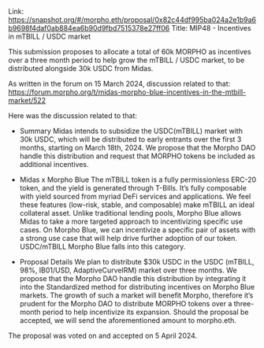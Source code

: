 Link: https://snapshot.org/#/morpho.eth/proposal/0x82c44df995ba024a2e1b9a6b9698f4daf0ab884ea6b90d9fbd7515378e27ff06
Title: MIP48 - Incentives in mTBILL / USDC market

This submission proposes to allocate a total of 60k MORPHO as incentives over a three month period to help grow the mTBILL / USDC market, to be distributed alongside 30k USDC from Midas.

As written in the forum on 15 March 2024, discussion related to that: https://forum.morpho.org/t/midas-morpho-blue-incentives-in-the-mtbill-market/522

Here was the discussion related to that:
- Summary
Midas intends to subsidize the USDC(mTBILL) market with 30k USDC, which will be distributed to early entrants over the first 3 months, starting on March 18th, 2024.
We propose that the Morpho DAO handle this distribution and request that MORPHO tokens be included as additional incentives.

- Midas x Morpho Blue
The mTBILL token is a fully permissionless ERC-20 token, and the yield is generated through T-Bills. It’s fully composable with yield sourced from myriad DeFi services and applications. We feel these features (low-risk, stable, and composable) make mTBILL an ideal collateral asset.
Unlike traditional lending pools, Morpho Blue allows Midas to take a more targeted approach to incentivizing specific use cases. On Morpho Blue, we can incentivize a specific pair of assets with a strong use case that will help drive further adoption of our token. USDC/mTBILL Morpho Blue falls into this category.

- Proposal Details
We plan to distribute $30k USDC in the USDC (mTBILL, 98%, IB01/USD, AdaptiveCurveIRM) market over three months.
We propose that the Morpho DAO handle this distribution by integrating it into the Standardized method for distributing incentives on Morpho Blue markets.
The growth of such a market will benefit Morpho, therefore it’s prudent for the Morpho DAO to distribute MORPHO tokens over a three-month period to help incentivize its expansion.
Should the proposal be accepted, we will send the aforementioned amount to morpho.eth.

The proposal was voted on and accepted on 5 April 2024.